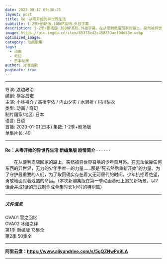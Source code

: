 ```yaml
---
date: 2023-09-17 09:30:25
layout: post
title: Re：从零开始的异世界生活
subtitle: 1-2季+剧场版.1080P高码.外挂字幕
description: 1-2季+剧场版.1080P高码.外挂字幕。在从便利商店回家的路上，突然被异世界召唤的少年菜月昴。在无法依靠任何东西的异世界，无力的少年手唯一的力量……那是“死去然后重新开始”的力量...
image: https://pic.imgdb.cn/item/65378e42c458853aef94d38e.webp
optimized_image: 
category: 动画剧集
tags:
  - 动画
  - 奇幻
  - 日本动漫
author: 对酒当歌
paginate: true
---
```



---

导演: 渡边政治  
编剧: 横谷昌宏  
主演: 小林裕介 / 高桥李依 / 内山夕实 / 水濑祈 / 村川梨衣  
类型: 动画 / 奇幻  
制片国家/地区: 日本  
语言: 日语  
首播: 2020-01-01(日本)
集数: 1-2季+剧场版  
单集片长: 49  

---

#### Re：从零开始的异世界生活 新编集版 剧情简介 · · · · · ·

　　在从便利商店回家的路上，突然被异世界召唤的少年菜月昴。在无法依靠任何东西的异世界，无力的少年手唯一的力量……那是“死去然后重新开始”的力量。为了守护最重要的人们，为了取回确实存在着又无可替代的时间，少年抗拒着绝望，勇敢地面对着残酷的命运。（本次新编集版在第一季动画基础上追加新场景，以2话合并成1话的形式制作成单集时长1小时的特别篇）  

---

##### 文件信息

OVA01 雪之回忆  
OVA02 冰结之绊  
第1季 新编版 13集全  
第2季 50集全  

---

**阿里云盘：<https://www.aliyundrive.com/s/5gQZNwPo9LA>**

---
